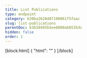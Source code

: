 ```yaml
---
title: List Publications
type: endpoint
category: 639ba2628407100061f5faac
slug: list-publications
parentDoc: 63b58495b5ee6800ab6535dc
hidden: false
order: 1
---
```

[block:html]
{
  "html": "<style>\n.LanguagePicker-divider { \n  display: none; }\n</style>"
}
[/block]